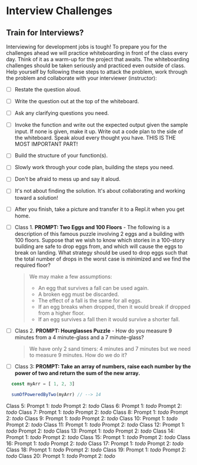 # Interview Challenges

## Train for Interviews?

Interviewing for development jobs is tough! To prepare you for the challenges ahead we will practice whiteboarding in front of the class every day. Think of it as a warm-up for the project that awaits. The whiteboarding challenges should be taken seriously and practiced even outside of class. Help yourself by following these steps to attack the problem, work through the problem and collaborate with your interviewer (instructor):

- [ ] Restate the question aloud.
- [ ] Write the question out at the top of the whiteboard.
- [ ] Ask any clarifying questions you need.
- [ ] Invoke the function and write out the expected output given the sample input. If none is given, make it up.
Write out a code plan to the side of the whiteboard.
Speak aloud every thought you have. THIS IS THE MOST IMPORTANT PART!
- [ ] Build the structure of your function(s).
- [ ] Slowly work through your code plan, building the steps you need.
- [ ] Don't be afraid to mess up and say it aloud.
- [ ] It's not about finding the solution. It's about collaborating and working toward a solution!
- [ ] After you finish, take a picture and transfer it to a Repl.it when you get home.

- [ ] Class 1. **PROMPT: Two Eggs and 100 Floors** - The following is a description of this famous puzzle involving 2 eggs and a building with 100 floors. Suppose that we wish to know which stories in a 100-story building are safe to drop eggs from, and which will cause the eggs to break on landing. What strategy should be used to drop eggs such that the total number of drops in the worst case is minimized and we find the required floor?

  > We may make a few assumptions:
    > - An egg that survives a fall can be used again.
    > - A broken egg must be discarded.
    > - The effect of a fall is the same for all eggs.
    > - If an egg breaks when dropped, then it would break if dropped from a higher floor.
    > - If an egg survives a fall then it would survive a shorter fall.

- [ ] Class  2. **PROMPT: Hourglasses Puzzle** - How do you measure 9 minutes from a 4 minute-glass and a 7 minute-glass?

  > We have only 2 sand timers: 4 minutes and 7 minutes but we need to measure 9 minutes. How do we do it?
  
- [ ] Class 3: **PROMPT: Take an array of numbers, raise each number by the power of two and return the sum of the new array.**

```javascript
  const myArr = [ 1, 2, 3]

  sumOfPoweredByTwo(myArr) // --> 14
```


Class 5:
  Prompt 1: *todo*
  Prompt 2: *todo*
Class 6:
  Prompt 1: *todo*
  Prompt 2: *todo*
Class 7:
  Prompt 1: *todo*
  Prompt 2: *todo*
Class 8:
  Prompt 1: *todo*
  Prompt 2: *todo*
Class 9:
  Prompt 1: *todo*
  Prompt 2: *todo*
Class 10:
  Prompt 1: *todo*
  Prompt 2: *todo*
Class 11:
  Prompt 1: *todo*
  Prompt 2: *todo*
Class 12:
  Prompt 1: *todo*
  Prompt 2: *todo*
Class 13:
  Prompt 1: *todo*
  Prompt 2: *todo*
Class 14:
  Prompt 1: *todo*
  Prompt 2: *todo*
Class 15:
  Prompt 1: *todo*
  Prompt 2: *todo*
Class 16:
  Prompt 1: *todo*
  Prompt 2: *todo*
Class 17:
  Prompt 1: *todo*
  Prompt 2: *todo*
Class 18:
  Prompt 1: *todo*
  Prompt 2: *todo*
Class 19:
  Prompt 1: *todo*
  Prompt 2: *todo*
Class 20:
  Prompt 1: *todo*
  Prompt 2: *todo*

  <!-- Estimated readtime functionality for a web page -->